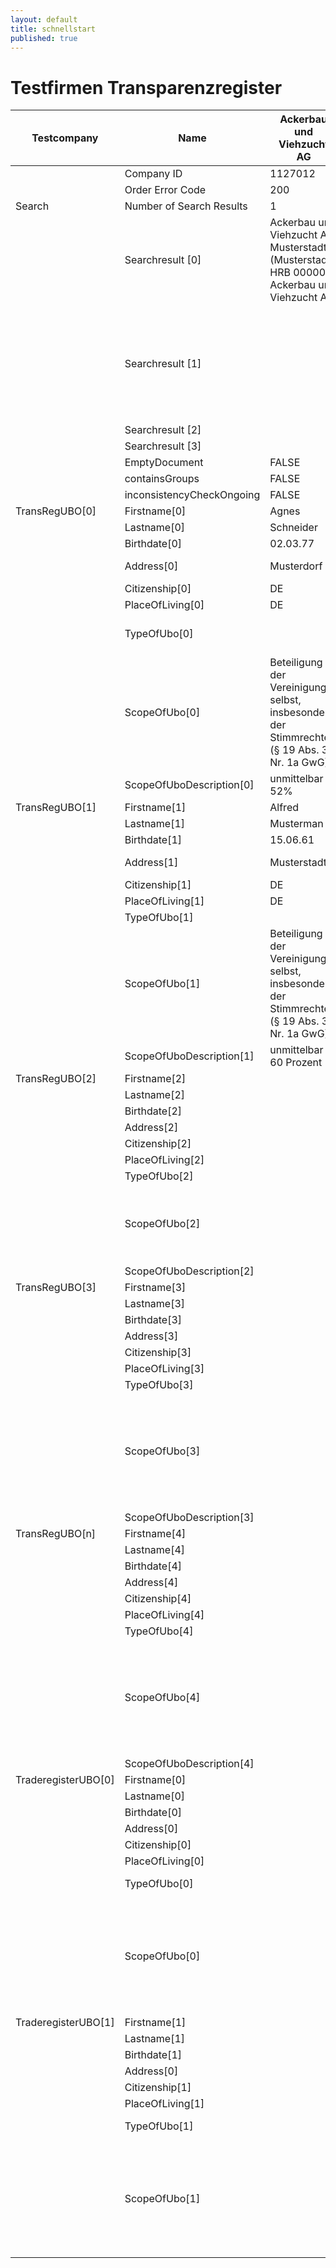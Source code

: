 ```yaml
---
layout: default
title: schnellstart
published: true
---
```


# Testfirmen Transparenzregister

|Testcompany        |Name                     |Ackerbau und Viehzucht AG                                                                   |Vistel AG & Co. KG                                                                                      |Schulz Lebensmittel e.K.                                                                                |Fairness GmbH                                                                                           |Schlamm Verwaltungs GmbH|Buchverlagsgesellschaft Druck mbH                                                           |Sommertraum Wunsch GmbH                                                                     |XBÖA GmbH, Völklingen|Kultur Service GmbH                                          |247 Wireless GmbH|Müller Zoobedarf|
|-------------------|-------------------------|--------------------------------------------------------------------------------------------|--------------------------------------------------------------------------------------------------------|--------------------------------------------------------------------------------------------------------|--------------------------------------------------------------------------------------------------------|------------------------|--------------------------------------------------------------------------------------------|--------------------------------------------------------------------------------------------|---------------------|-------------------------------------------------------------|-----------------|----------------|
|                   |Company ID               |1127012                                                                                     |2267367                                                                                                 |2303201                                                                                                 |2379664                                                                                                 |2416643                 |1645768                                                                                     |2261598                                                                                     |2232357              |2372697                                                      |9000026          |9000121         |
|                   |Order Error Code         |200                                                                                         |200                                                                                                     |200                                                                                                     |200                                                                                                     |200                     |200                                                                                         |200                                                                                         |200                  |200                                                          |409              |412             |
|Search             |Number of Search Results |1                                                                                           |2                                                                                                       |1                                                                                                       |4                                                                                                       |0                       |1                                                                                           |1                                                                                           |                     |1                                                            |                 |                |
|                   |Searchresult [0]         |Ackerbau und Viehzucht AG, Musterstadt (Musterstadt), HRB 000001 Ackerbau und Viehzucht AG  |Vistel AG & Co. KG, Musterstadt (Musterstadt), HRB 000002 Vistel AG & Co. KG                            |Schulz Lebensmittel e.K.                                                                                |Fairness GmbH, Bingen, HRB 564561                                                                       |                        |Buchverlagsgesellschaft Druck mbH, Frankfurt am Main, HRB 3867                              |Sommertraum Wunsch GmbH, Gelsenkirchen, HRB 2674                                            |                     |Kultur Service GmbH, Lichtenstein                            |                 |                |
|                   |Searchresult [1]         |                                                                                            |Diestel Samen AG & Co. KG, Musterstadt (Musterstadt), HRB 000003 Diestel Samen AG & Co. KG              |                                                                                                        |                                                                                                        |                        |                                                                                            |                                                                                            |                     |                                                             |                 |                |
|                   |Searchresult [2]         |                                                                                            |                                                                                                        |                                                                                                        |                                                                                                        |                        |                                                                                            |                                                                                            |                     |                                                             |                 |                |
|                   |Searchresult [3]         |                                                                                            |                                                                                                        |                                                                                                        |                                                                                                        |                        |                                                                                            |                                                                                            |                     |                                                             |                 |                |
|                   |EmptyDocument            |FALSE                                                                                       |TRUE                                                                                                    |TRUE                                                                                                    |FALSE                                                                                                   |                        |FALSE                                                                                       |FALSE                                                                                       |TRUE                 |FALSE                                                        |                 |                |
|                   |containsGroups           |FALSE                                                                                       |FALSE                                                                                                   |FALSE                                                                                                   |FALSE                                                                                                   |FALSE                   |FALSE                                                                                       |FALSE                                                                                       |FALSE                |TRUE                                                         |                 |                |
|                   |inconsistencyCheckOngoing|FALSE                                                                                       |FALSE                                                                                                   |FALSE                                                                                                   |FALSE                                                                                                   |FALSE                   |FALSE                                                                                       |FALSE                                                                                       |FALSE                |FALSE                                                        |                 |                |
|TransRegUBO[0]     |Firstname[0]             |Agnes                                                                                       |                                                                                                        |                                                                                                        |Erika                                                                                                   |                        |John                                                                                        |Jane                                                                                        |                     |                                                             |                 |                |
|                   |Lastname[0]              |Schneider                                                                                   |                                                                                                        |                                                                                                        |Musterfrau                                                                                              |                        |Doe                                                                                         |Doe                                                                                         |                     |                                                             |                 |                |
|                   |Birthdate[0]             |02.03.77                                                                                    |                                                                                                        |                                                                                                        |01.01.91                                                                                                |                        |01.01.80                                                                                    |01.01.70                                                                                    |                     |                                                             |                 |                |
|                   |Address[0]               |Musterdorf                                                                                  |                                                                                                        |                                                                                                        |Frankfurt am Main                                                                                       |                        |Berlin                                                                                      |Berlin                                                                                      |                     |                                                             |                 |                |
|                   |Citizenship[0]           |DE                                                                                          |                                                                                                        |                                                                                                        |ES                                                                                                      |                        |DE                                                                                          |DE                                                                                          |                     |                                                             |                 |                |
|                   |PlaceOfLiving[0]         |DE                                                                                          |                                                                                                        |                                                                                                        |DE                                                                                                      |                        |DE                                                                                          |DE                                                                                          |                     |                                                             |                 |                |
|                   |TypeOfUbo[0]             |                                                                                            |                                                                                                        |                                                                                                        |Fiktiver wirtschaftlich Berechtigter                                                                    |                        |                                                                                            |                                                                                            |                     |                                                             |                 |                |
|                   |ScopeOfUbo[0]            |Beteiligung an der Vereinigung selbst, insbesondere der Stimmrechte (§ 19 Abs. 3 Nr. 1a GwG)|                                                                                                        |                                                                                                        |Funktion des gesetzlichen Vertreters (§ 19 Abs. 3 Nr. 1c GwG)                                           |                        |Beteiligung an der Vereinigung selbst, insbesondere der Stimmrechte (§ 19 Abs. 3 Nr. 1a GwG)|Beteiligung an der Vereinigung selbst, insbesondere der Stimmrechte (§ 19 Abs. 3 Nr. 1a GwG)|                     |                                                             |                 |                |
|                   |ScopeOfUboDescription[0] |unmittelbar 52%                                                                             |                                                                                                        |                                                                                                        |                                                                                                        |                        |55% Stimmrechtsanteil                                                                       |60 Prozent                                                                                  |                     |                                                             |                 |                |
|TransRegUBO[1]     |Firstname[1]             |Alfred                                                                                      |                                                                                                        |                                                                                                        |                                                                                                        |                        |                                                                                            |Andreas                                                                                     |                     |                                                             |                 |                |
|                   |Lastname[1]              |Musterman                                                                                   |                                                                                                        |                                                                                                        |                                                                                                        |                        |                                                                                            |Müller                                                                                      |                     |                                                             |                 |                |
|                   |Birthdate[1]             |15.06.61                                                                                    |                                                                                                        |                                                                                                        |                                                                                                        |                        |                                                                                            |01.11.84                                                                                    |                     |                                                             |                 |                |
|                   |Address[1]               |Musterstadt                                                                                 |                                                                                                        |                                                                                                        |                                                                                                        |                        |                                                                                            |Frankfurt am Main                                                                           |                     |                                                             |                 |                |
|                   |Citizenship[1]           |DE                                                                                          |                                                                                                        |                                                                                                        |                                                                                                        |                        |                                                                                            |BE                                                                                          |                     |                                                             |                 |                |
|                   |PlaceOfLiving[1]         |DE                                                                                          |                                                                                                        |                                                                                                        |                                                                                                        |                        |                                                                                            |DE                                                                                          |                     |                                                             |                 |                |
|                   |TypeOfUbo[1]             |                                                                                            |                                                                                                        |                                                                                                        |                                                                                                        |                        |                                                                                            |                                                                                            |                     |                                                             |                 |                |
|                   |ScopeOfUbo[1]            |Beteiligung an der Vereinigung selbst, insbesondere der Stimmrechte (§ 19 Abs. 3 Nr. 1a GwG)|                                                                                                        |                                                                                                        |                                                                                                        |                        |                                                                                            |Ausübung von Kontrolle auf sonstige Weise (§ 19 Abs. 3 Nr. 1b GwG)                          |                     |                                                             |                 |                |
|                   |ScopeOfUboDescription[1] |unmittelbar 60 Prozent                                                                      |                                                                                                        |                                                                                                        |                                                                                                        |                        |                                                                                            |                                                                                            |                     |                                                             |                 |                |
|TransRegUBO[2]     |Firstname[2]             |                                                                                            |                                                                                                        |                                                                                                        |                                                                                                        |                        |                                                                                            |Nicole                                                                                      |                     |                                                             |                 |                |
|                   |Lastname[2]              |                                                                                            |                                                                                                        |                                                                                                        |                                                                                                        |                        |                                                                                            |Schmidt                                                                                     |                     |                                                             |                 |                |
|                   |Birthdate[2]             |                                                                                            |                                                                                                        |                                                                                                        |                                                                                                        |                        |                                                                                            |20.01.71                                                                                    |                     |                                                             |                 |                |
|                   |Address[2]               |                                                                                            |                                                                                                        |                                                                                                        |                                                                                                        |                        |                                                                                            |Wiesbaden                                                                                   |                     |                                                             |                 |                |
|                   |Citizenship[2]           |                                                                                            |                                                                                                        |                                                                                                        |                                                                                                        |                        |                                                                                            |DE                                                                                          |                     |                                                             |                 |                |
|                   |PlaceOfLiving[2]         |                                                                                            |                                                                                                        |                                                                                                        |                                                                                                        |                        |                                                                                            |DE                                                                                          |                     |                                                             |                 |                |
|                   |TypeOfUbo[2]             |                                                                                            |                                                                                                        |                                                                                                        |                                                                                                        |                        |                                                                                            |                                                                                            |                     |                                                             |                 |                |
|                   |ScopeOfUbo[2]            |                                                                                            |                                                                                                        |                                                                                                        |                                                                                                        |                        |                                                                                            |Ausübung von Kontrolle auf sonstige Weise (§ 19 Abs. 3 Nr. 1b GwG)                          |                     |                                                             |                 |                |
|                   |ScopeOfUboDescription[2] |                                                                                            |                                                                                                        |                                                                                                        |                                                                                                        |                        |                                                                                            |                                                                                            |                     |                                                             |                 |                |
|TransRegUBO[3]     |Firstname[3]             |                                                                                            |                                                                                                        |                                                                                                        |                                                                                                        |                        |                                                                                            |James                                                                                       |                     |                                                             |                 |                |
|                   |Lastname[3]              |                                                                                            |                                                                                                        |                                                                                                        |                                                                                                        |                        |                                                                                            |Becker                                                                                      |                     |                                                             |                 |                |
|                   |Birthdate[3]             |                                                                                            |                                                                                                        |                                                                                                        |                                                                                                        |                        |                                                                                            |01.01.80                                                                                    |                     |                                                             |                 |                |
|                   |Address[3]               |                                                                                            |                                                                                                        |                                                                                                        |                                                                                                        |                        |                                                                                            |Amsterdam                                                                                   |                     |                                                             |                 |                |
|                   |Citizenship[3]           |                                                                                            |                                                                                                        |                                                                                                        |                                                                                                        |                        |                                                                                            |NL                                                                                          |                     |                                                             |                 |                |
|                   |PlaceOfLiving[3]         |                                                                                            |                                                                                                        |                                                                                                        |                                                                                                        |                        |                                                                                            |NL                                                                                          |                     |                                                             |                 |                |
|                   |TypeOfUbo[3]             |                                                                                            |                                                                                                        |                                                                                                        |                                                                                                        |                        |                                                                                            |                                                                                            |                     |                                                             |                 |                |
|                   |ScopeOfUbo[3]            |                                                                                            |                                                                                                        |                                                                                                        |                                                                                                        |                        |                                                                                            |Beteiligung an der Vereinigung selbst, insbesondere der Stimmrechte (§ 19 Abs. 3 Nr. 1a GwG)|                     |                                                             |                 |                |
|                   |ScopeOfUboDescription[3] |                                                                                            |                                                                                                        |                                                                                                        |                                                                                                        |                        |                                                                                            |                                                                                            |                     |                                                             |                 |                |
|TransRegUBO[n]     |Firstname[4]             |                                                                                            |                                                                                                        |                                                                                                        |                                                                                                        |                        |                                                                                            |Lisa                                                                                        |                     |                                                             |                 |                |
|                   |Lastname[4]              |                                                                                            |                                                                                                        |                                                                                                        |                                                                                                        |                        |                                                                                            |Lichter                                                                                     |                     |                                                             |                 |                |
|                   |Birthdate[4]             |                                                                                            |                                                                                                        |                                                                                                        |                                                                                                        |                        |                                                                                            |10.07.94                                                                                    |                     |                                                             |                 |                |
|                   |Address[4]               |                                                                                            |                                                                                                        |                                                                                                        |                                                                                                        |                        |                                                                                            |Kassel                                                                                      |                     |                                                             |                 |                |
|                   |Citizenship[4]           |                                                                                            |                                                                                                        |                                                                                                        |                                                                                                        |                        |                                                                                            |DE                                                                                          |                     |                                                             |                 |                |
|                   |PlaceOfLiving[4]         |                                                                                            |                                                                                                        |                                                                                                        |                                                                                                        |                        |                                                                                            |DE                                                                                          |                     |                                                             |                 |                |
|                   |TypeOfUbo[4]             |                                                                                            |                                                                                                        |                                                                                                        |                                                                                                        |                        |                                                                                            |                                                                                            |                     |                                                             |                 |                |
|                   |ScopeOfUbo[4]            |                                                                                            |                                                                                                        |                                                                                                        |                                                                                                        |                        |                                                                                            |Beteiligung an der Vereinigung selbst, insbesondere der Stimmrechte (§ 19 Abs. 3 Nr. 1a GwG)|                     |                                                             |                 |                |
|                   |ScopeOfUboDescription[4] |                                                                                            |                                                                                                        |                                                                                                        |                                                                                                        |                        |                                                                                            |                                                                                            |                     |                                                             |                 |                |
|TraderegisterUBO[0]|Firstname[0]             |                                                                                            |Fritz                                                                                                   |Marco                                                                                                   |Ernst                                                                                                   |                        |                                                                                            |                                                                                            |                     |WOLFRAM                                                      |                 |                |
|                   |Lastname[0]              |                                                                                            |Auerbach                                                                                                |Lewandowksi                                                                                             |Ottersbach                                                                                              |                        |                                                                                            |                                                                                            |                     |RADANOVIC                                                    |                 |                |
|                   |Birthdate[0]             |                                                                                            |18.02.64                                                                                                |15.03.48                                                                                                |23.12.65                                                                                                |                        |                                                                                            |                                                                                            |                     |04.05.69                                                     |                 |                |
|                   |Address[0]               |                                                                                            |Frankfurt                                                                                               |Oldenburg                                                                                               |Hamburg                                                                                                 |                        |                                                                                            |                                                                                            |                     |SCHEYERN                                                     |                 |                |
|                   |Citizenship[0]           |                                                                                            |                                                                                                        |                                                                                                        |                                                                                                        |                        |                                                                                            |                                                                                            |                     |                                                             |                 |                |
|                   |PlaceOfLiving[0]         |                                                                                            |                                                                                                        |                                                                                                        |                                                                                                        |                        |                                                                                            |                                                                                            |                     |                                                             |                 |                |
|                   |TypeOfUbo[0]             |                                                                                            |tatsächliche Berechtigung                                                                               |tatsächliche Berechtigung                                                                               |tatsächliche Berechtigung                                                                               |                        |                                                                                            |                                                                                            |                     |                                                             |                 |                |
|                   |ScopeOfUbo[0]            |                                                                                            |Beteiligung an der Vereinigung selbst, insbesondere der Höhe der Kapitalanteile (§ 19 Abs. 3 Nr. 1a GwG)|Beteiligung an der Vereinigung selbst, insbesondere der Höhe der Kapitalanteile (§ 19 Abs. 3 Nr. 1a GwG)|Beteiligung an der Vereinigung selbst, insbesondere der Höhe der Kapitalanteile (§ 19 Abs. 3 Nr. 1a GwG)|                        |                                                                                            |                                                                                            |                     |Funktion des gesetzlichen Vertreters (§ 19 Abs. 3 Nr. 1c GwG)|                 |                |
|TraderegisterUBO[1]|Firstname[1]             |                                                                                            |                                                                                                        |                                                                                                        |Holger                                                                                                  |                        |                                                                                            |                                                                                            |                     |                                                             |                 |                |
|                   |Lastname[1]              |                                                                                            |                                                                                                        |                                                                                                        |Cloppenburg                                                                                             |                        |                                                                                            |                                                                                            |                     |                                                             |                 |                |
|                   |Birthdate[1]             |                                                                                            |                                                                                                        |                                                                                                        |06.04.68                                                                                                |                        |                                                                                            |                                                                                            |                     |                                                             |                 |                |
|                   |Address[0]               |                                                                                            |                                                                                                        |                                                                                                        |Hamburg                                                                                                 |                        |                                                                                            |                                                                                            |                     |                                                             |                 |                |
|                   |Citizenship[1]           |                                                                                            |                                                                                                        |                                                                                                        |                                                                                                        |                        |                                                                                            |                                                                                            |                     |                                                             |                 |                |
|                   |PlaceOfLiving[1]         |                                                                                            |                                                                                                        |                                                                                                        |                                                                                                        |                        |                                                                                            |                                                                                            |                     |                                                             |                 |                |
|                   |TypeOfUbo[1]             |                                                                                            |                                                                                                        |                                                                                                        |tatsächliche Berechtigung                                                                               |                        |                                                                                            |                                                                                            |                     |                                                             |                 |                |
|                   |ScopeOfUbo[1]            |                                                                                            |                                                                                                        |                                                                                                        |Beteiligung an der Vereinigung selbst, insbesondere der Höhe der Kapitalanteile (§ 19 Abs. 3 Nr. 1a GwG)|                        |                                                                                            |                                                                                            |                     |                                                             |                 |                |
